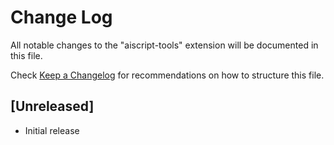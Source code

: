 # Change Log

All notable changes to the "aiscript-tools" extension will be documented in this file.

Check [Keep a Changelog](http://keepachangelog.com/) for recommendations on how to structure this file.

## [Unreleased]

- Initial release